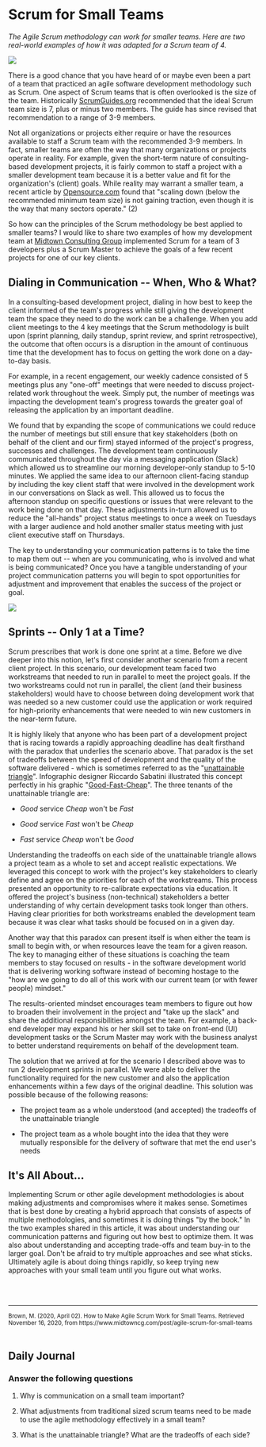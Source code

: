 # Scrum for Small Teams

*The Agile Scrum methodology can work for smaller teams. Here are two real-world examples of how it was adapted for a Scrum team of 4.*

![](https://static.wixstatic.com/media/a2b270_3f3bb436095c48cfb2f36ad0387d5af5~mv2.jpg/v1/fill/w_1200,h_644,al_c,q_90/a2b270_3f3bb436095c48cfb2f36ad0387d5af5~mv2.webp)

There is a good chance that you have heard of or maybe even been a part of a team that practiced an agile software development methodology such as Scrum. One aspect of Scrum teams that is often overlooked is the size of the team. Historically [ScrumGuides.org](https://scrumguides.org/scrum-guide.html#team) recommended that the ideal Scrum team size is 7, plus or minus two members. The guide has since revised that recommendation to a range of 3-9 members.

Not all organizations or projects either require or have the resources available to staff a Scrum team with the recommended 3-9 members. In fact, smaller teams are often the way that many organizations or projects operate in reality. For example, given the short-term nature of consulting-based development projects, it is fairly common to staff a project with a smaller development team because it is a better value and fit for the organization's (client) goals. While reality may warrant a smaller team, a recent article by [Opensource.com](https://opensource.com/article/19/1/what-small-scale-scrum) found that "scaling down (below the recommended minimum team size) is not gaining traction, even though it is the way that many sectors operate." (2)

So how can the principles of the Scrum methodology be best applied to smaller teams? I would like to share two examples of how my development team at [Midtown Consulting Group](http://www.midtowncg.com/) implemented Scrum for a team of 3 developers plus a Scrum Master to achieve the goals of a few recent projects for one of our key clients.

## Dialing in Communication -- When, Who & What?

In a consulting-based development project, dialing in how best to keep the client informed of the team's progress while still giving the development team the space they need to do the work can be a challenge. When you add client meetings to the 4 key meetings that the Scrum methodology is built upon (sprint planning, daily standup, sprint review, and sprint retrospective), the outcome that often occurs is a disruption in the amount of continuous time that the development has to focus on getting the work done on a day-to-day basis.

For example, in a recent engagement, our weekly cadence consisted of 5 meetings plus any "one-off" meetings that were needed to discuss project-related work throughout the week. Simply put, the number of meetings was impacting the development team's progress towards the greater goal of releasing the application by an important deadline.

We found that by expanding the scope of communications we could reduce the number of meetings but still ensure that key stakeholders (both on behalf of the client and our firm) stayed informed of the project's progress, successes and challenges. The development team continuously communicated throughout the day via a messaging application (Slack) which allowed us to streamline our morning developer-only standup to 5-10 minutes. We applied the same idea to our afternoon client-facing standup by including the key client staff that were involved in the development work in our conversations on Slack as well. This allowed us to focus the afternoon standup on specific questions or issues that were relevant to the work being done on that day. These adjustments in-turn allowed us to reduce the "all-hands" project status meetings to once a week on Tuesdays with a larger audience and hold another smaller status meeting with just client executive staff on Thursdays.

The key to understanding your communication patterns is to take the time to map them out -- when are you communicating, who is involved and what is being communicated? Once you have a tangible understanding of your project communication patterns you will begin to spot opportunities for adjustment and improvement that enables the success of the project or goal.

![](https://static.wixstatic.com/media/a2b270_5e3d4ef4dfa14583b719867836632347~mv2.jpg/v1/fill/w_539,h_542,al_c,lg_1,q_90/a2b270_5e3d4ef4dfa14583b719867836632347~mv2.webp)

## Sprints -- Only 1 at a Time?

Scrum prescribes that work is done one sprint at a time. Before we dive deeper into this notion, let's first consider another scenario from a recent client project. In this scenario, our development team faced two workstreams that needed to run in parallel to meet the project goals. If the two workstreams could not run in parallel, the client (and their business stakeholders) would have to choose between doing development work that was needed so a new customer could use the application or work required for high-priority enhancements that were needed to win new customers in the near-term future.

It is highly likely that anyone who has been part of a development project that is racing towards a rapidly approaching deadline has dealt firsthand with the paradox that underlies the scenario above. That paradox is the set of tradeoffs between the speed of development and the quality of the software delivered - which is sometimes referred to as the "[unattainable triangle](https://smallbusiness.chron.com/unattainable-triangle-advertising-20932.html)". Infographic designer Riccardo Sabatini illustrated this concept perfectly in his graphic "[Good-Fast-Cheap](https://visual.ly/community/Infographics/business/good-fast-cheap-do-we-expect-too-much)". The three tenants of the unattainable triangle are:

-   *Good* service *Cheap* won't be *Fast*

-   *Good* service *Fast* won't be *Cheap*

-   *Fast* service *Cheap* won't be *Good*

Understanding the tradeoffs on each side of the unattainable triangle allows a project team as a whole to set and accept realistic expectations. We leveraged this concept to work with the project's key stakeholders to clearly define and agree on the priorities for each of the workstreams. This process presented an opportunity to re-calibrate expectations via education. It offered the project's business (non-technical) stakeholders a better understanding of why certain development tasks took longer than others. Having clear priorities for both workstreams enabled the development team because it was clear what tasks should be focused on in a given day.

Another way that this paradox can present itself is when either the team is small to begin with, or when resources leave the team for a given reason. The key to managing either of these situations is coaching the team members to stay focused on results - in the software development world that is delivering working software instead of becoming hostage to the "how are we going to do all of this work with our current team (or with fewer people) mindset."

The results-oriented mindset encourages team members to figure out how to broaden their involvement in the project and "take up the slack" and share the additional responsibilities amongst the team. For example, a back-end developer may expand his or her skill set to take on front-end (UI) development tasks or the Scrum Master may work with the business analyst to better understand requirements on behalf of the development team.

The solution that we arrived at for the scenario I described above was to run 2 development sprints in parallel. We were able to deliver the functionality required for the new customer and also the application enhancements within a few days of the original deadline. This solution was possible because of the following reasons:

-   The project team as a whole understood (and accepted) the tradeoffs of the unattainable triangle

-   The project team as a whole bought into the idea that they were mutually responsible for the delivery of software that met the end user's needs

## It's All About...

Implementing Scrum or other agile development methodologies is about making adjustments and compromises where it makes sense. Sometimes that is best done by creating a hybrid approach that consists of aspects of multiple methodologies, and sometimes it is doing things "by the book." In the two examples shared in this article, it was about understanding our communication patterns and figuring out how best to optimize them. It was also about understanding and accepting trade-offs and team buy-in to the larger goal. Don't be afraid to try multiple approaches and see what sticks. Ultimately agile is about doing things rapidly, so keep trying new approaches with your small team until you figure out what works.


<br>
<br>
<hr>
<small>Brown, M. (2020, April 02). How to Make Agile Scrum Work for Small Teams. Retrieved November 16, 2020, from https://www.midtowncg.com/post/agile-scrum-for-small-teams</small>
<br>
<br>

## Daily Journal
### Answer the following questions
 
1. Why is communication on a small team important?

2. What adjustments from traditional sized scrum teams need to be made to use the agile methodology effectively in a small team?

3. What is the unattainable triangle? What are the tradeoffs of each side?
